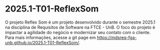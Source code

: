 # 2025.1-T01-ReflexSom
O projeto Reflex Som é um projeto desenvolvido durante o semestre 2025.1 na disciplina de Requisitos de Software na FTCE - UnB. O foco do projeto é impactar a agilidade do negócio e modernizar seu contato com o cliente. Para mais informações, acesse a git page em https://mdsreq-fga-unb.github.io/2025.1-T01-ReflexSom/.
